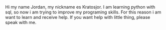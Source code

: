 Hi my name Jordan, my nickname es Kratosjor.
I am learning python with sql, so now i am trying to improve my programing skills.
For this reason i am want to learn and receive help.
If you want help with little thing, please speak with me.
